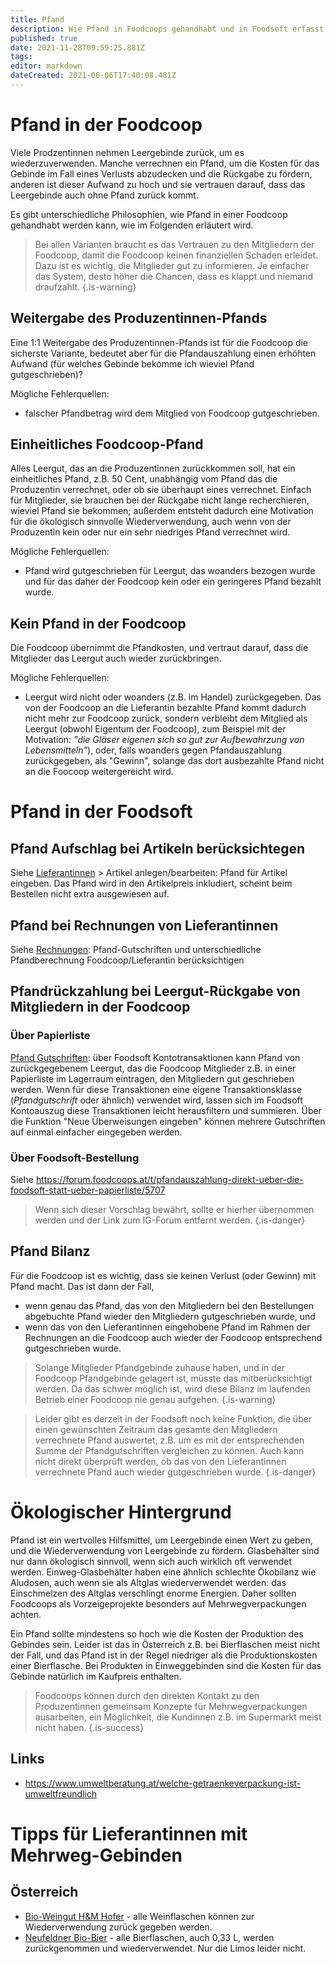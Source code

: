 ```yaml
---
title: Pfand
description: Wie Pfand in Foodcoops gehandhabt und in Foodsoft erfasst werden kann
published: true
date: 2021-11-28T09:59:25.881Z
tags: 
editor: markdown
dateCreated: 2021-06-06T17:40:08.481Z
---
```


# Pfand in der Foodcoop

Viele Prodzentinnen nehmen Leergebinde zurück, um es wiederzuverwenden. Manche verrechnen ein Pfand, um die Kosten für das Gebinde im Fall eines Verlusts abzudecken und die Rückgabe zu fördern, anderen ist dieser Aufwand zu hoch und sie vertrauen darauf, dass das Leergebinde auch ohne Pfand zurück kommt.

Es gibt unterschiedliche Philosophien, wie Pfand in einer Foodcoop gehandhabt werden kann, wie im Folgenden erläutert wird.
  
> Bei allen Varianten braucht es das Vertrauen zu den Mitgliedern der Foodcoop, damit die Foodcoop keinen finanziellen Schaden erleidet. Dazu ist es wichtig, die Mitglieder gut zu informieren. Je einfacher das System, desto höher die Chancen, dass es klappt und niemand draufzahlt.
{.is-warning}
 
## Weitergabe des Produzentinnen-Pfands
Eine 1:1 Weitergabe des Produzentinnen-Pfands ist für die Foodcoop die sicherste Variante, bedeutet aber für die Pfandauszahlung einen erhöhten Aufwand (für welches Gebinde bekomme ich wieviel Pfand gutgeschrieben)? 

Mögliche Fehlerquellen: 
- falscher Pfandbetrag wird dem Mitglied von Foodcoop gutgeschrieben.

## Einheitliches Foodcoop-Pfand
Alles Leergut, das an die Produzentinnen zurückkommen soll, hat ein einheitliches Pfand, z.B. 50 Cent, unabhängig vom Pfand das die Produzentin verrechnet, oder ob sie überhaupt eines verrechnet. Einfach für Mitglieder, sie brauchen bei der  Rückgabe nicht lange recherchieren, wieviel Pfand sie bekommen; außerdem entsteht dadurch eine Motivation für die ökologisch sinnvolle Wiederverwendung, auch wenn von der Produzentin kein oder nur ein sehr niedriges Pfand verrechnet wird. 

Mögliche Fehlerquellen: 
- Pfand wird gutgeschrieben für Leergut, das woanders bezogen wurde und für das daher der Foodcoop kein oder ein geringeres Pfand bezahlt wurde.

## Kein Pfand in der Foodcoop
Die Foodcoop übernimmt die Pfandkosten, und vertraut darauf, dass die Mitglieder das Leergut auch wieder zurückbringen. 

Mögliche Fehlerquellen: 
- Leergut wird nicht oder woanders (z.B. im Handel) zurückgegeben. Das von der Foodcoop an die Lieferantin bezahlte Pfand kommt dadurch nicht mehr zur Foodcoop zurück, sondern verbleibt dem Mitglied als Leergut (obwohl Eigentum der Foodcoop), zum Beispiel mit der Motivation: *"die Gläser eigenen sich so gut zur Aufbewahrzung von Lebensmitteln"*), oder, falls woanders gegen Pfandauszahlung zurückgegeben, als "Gewinn", solange das dort ausbezahlte Pfand nicht an die Foocoop weitergereicht wird.


# Pfand in der Foodsoft

## Pfand Aufschlag bei Artikeln berücksichtegen
Siehe [Lieferantinnen](/de/documentation/admin/suppliers) > Artikel anlegen/bearbeiten: Pfand für Artikel eingeben.
Das Pfand wird in den Artikelpreis inkludiert, scheint beim Bestellen nicht extra ausgewiesen auf.

## Pfand bei Rechnungen von Lieferantinnen
Siehe [Rechnungen](/de/documentation/admin/finances/invoices): Pfand-Gutschriften und unterschiedliche Pfandberechnung Foodcoop/Lieferantin berücksichtigen

## Pfandrückzahlung bei Leergut-Rückgabe von Mitgliedern in der Foodcoop

### Über Papierliste
[Pfand Gutschriften](/de/documentation/admin/finances/accounts): über Foodsoft Kontotransaktionen kann Pfand von zurückgegebenem Leergut, das die Foodcoop Mitglieder z.B. in einer Papierliste im Lagerraum eintragen, den Mitgliedern gut geschrieben werden. Wenn für diese Transaktionen eine eigene Transaktionsklasse (*Pfandgutschrift* oder ähnlich) verwendet wird, lassen sich im Foodsoft Kontoauszug diese Transaktionen leicht herausfiltern und summieren. Über die Funktion "Neue Überweisungen eingeben" können mehrere Gutschriften auf einmal einfacher eingegeben werden.

### Über Foodsoft-Bestellung
Siehe https://forum.foodcoops.at/t/pfandauszahlung-direkt-ueber-die-foodsoft-statt-ueber-papierliste/5707

> Wenn sich dieser Vorschlag bewährt, sollte er hierher übernommen werden und der Link zum IG-Forum entfernt werden.
{.is-danger}


## Pfand Bilanz
Für die Foodcoop ist es wichtig, dass sie keinen Verlust (oder Gewinn) mit Pfand macht. Das ist dann der Fall, 
- wenn genau das Pfand, das von den Mitgliedern bei den Bestellungen abgebuchte Pfand wieder den Mitgliedern gutgeschrieben wurde, und
- wenn das von den Lieferantinnen eingehobene Pfand im Rahmen der Rechnungen an die Foodcoop auch wieder der Foodcoop entsprechend gutgeschrieben wurde.

> Solange Mitglieder Pfandgebinde zuhause haben, und in der Foodcoop Pfandgebinde gelagert ist, müsste das mitberücksichtigt werden. Da das schwer möglich ist, wird diese Bilanz im laufenden Betrieb einer Foodcoop nie genau aufgehen.
{.is-warning}


> Leider gibt es derzeit in der Foodsoft noch keine Funktion, die über einen gewünschten Zeitraum das gesamte den Mitgliedern verrechnete Pfand auswertet, z.B. um es mit der entsprechenden Summe der Pfandgutschriften vergleichen zu können. Auch kann nicht direkt überprüft werden, ob das von den Lieferantinnen verrechnete Pfand auch wieder gutgeschrieben wurde.
{.is-danger}


# Ökologischer Hintergrund

Pfand ist ein wertvolles Hilfsmittel, um Leergebinde einen Wert zu geben, und die Wiederverwendung von Leergebinde zu fördern. Glasbehälter sind nur dann ökologisch sinnvoll, wenn sich auch wirklich oft verwendet werden. Einweg-Glasbehälter haben eine ähnlich schlechte Ökobilanz wie Aludosen, auch wenn sie als Altglas wiederverwendet werden: das Einschmelzen des Altglas verschlingt enorme Energien. Daher sollten Foodcoops als Vorzeigeprojekte besonders auf Mehrwegverpackungen achten. 

Ein Pfand sollte mindestens so hoch wie die Kosten der Produktion des Gebindes sein. Leider ist das in Österreich z.B. bei Bierflaschen meist nicht der Fall, und das Pfand ist in der Regel niedriger als die Produktionskosten einer Bierflasche. Bei Produkten in Einweggebinden sind die Kosten für das Gebinde natürlich im Kaufpreis enthalten. 

> Foodcoops können durch den direkten Kontakt zu den Produzentinnen gemeinsam Konzepte für Mehrwegverpackungen ausarbeiten, ein Möglichkeit, die Kundinnen z.B. im Supermarkt meist nicht haben. 
{.is-success}




## Links
- https://www.umweltberatung.at/welche-getraenkeverpackung-ist-umweltfreundlich

# Tipps für Lieferantinnen mit Mehrweg-Gebinden

## Österreich
- [Bio-Weingut H&M Hofer](https://www.weinguthofer.com/) - alle Weinflaschen können zur Wiederverwendung zurück gegeben werden.
- [Neufeldner Bio-Bier](https://biobrauerei.at/) - alle Bierflaschen, auch 0,33 L, werden zurückgenommen und wiederverwendet. Nur die Limos leider nicht.